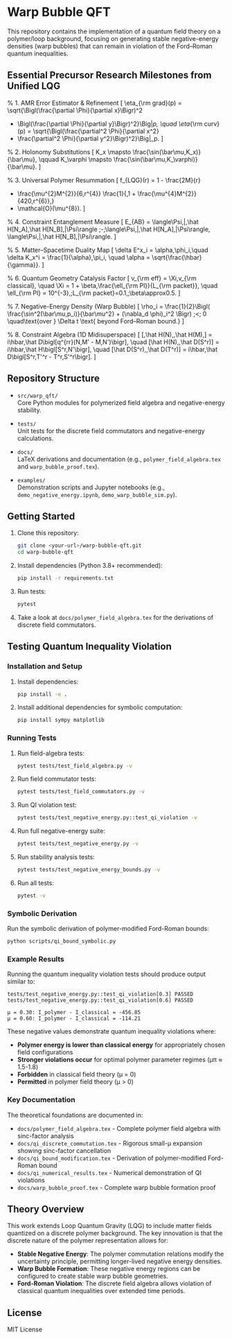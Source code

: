 # Warp Bubble QFT

This repository contains the implementation of a quantum field theory on a polymer/loop background, focusing on generating stable negative-energy densities (warp bubbles) that can remain in violation of the Ford–Roman quantum inequalities.

## Essential Precursor Research Milestones from Unified LQG
% 1. AMR Error Estimator & Refinement
\[
  \eta_{\rm grad}(p) 
  = \sqrt{\Bigl(\frac{\partial \Phi}{\partial x}\Bigr)^2 
  + \Bigl(\frac{\partial \Phi}{\partial y}\Bigr)^2}\Big|_p,
  \quad
  \eta_{\rm curv}(p) 
  = \sqrt{\Bigl(\frac{\partial^2 \Phi}{\partial x^2} 
  + \frac{\partial^2 \Phi}{\partial y^2}\Bigr)^2}\Big|_p.
\]

% 2. Holonomy Substitutions
\[
  K_x \mapsto \frac{\sin(\bar\mu\,K_x)}{\bar\mu},
  \qquad
  K_\varphi \mapsto \frac{\sin(\bar\mu\,K_\varphi)}{\bar\mu}.
\]

% 3. Universal Polymer Resummation
\[
  f_{LQG}(r) 
  = 1 - \frac{2M}{r} 
  + \frac{\mu^{2}M^{2}}{6\,r^{4}}
    \frac{1}{\,1 + \frac{\mu^{4}M^{2}}{420\,r^{6}}\,} 
  + \mathcal{O}(\mu^{8}).
\]

% 4. Constraint Entanglement Measure
\[
  E_{AB} 
  = \langle\Psi\,|\,\hat H[N_A]\,\hat H[N_B]\,|\Psi\rangle
    \;-\;\langle\Psi\,|\,\hat H[N_A]\,|\Psi\rangle\,
    \langle\Psi\,|\,\hat H[N_B]\,|\Psi\rangle.
\]

% 5. Matter–Spacetime Duality Map
\[
  \delta E^x_i = \alpha\,\phi_i,\quad 
  \delta K_x^i = \frac{1}{\alpha}\,\pi_i,
  \quad
  \alpha = \sqrt{\frac{\hbar}{\gamma}}.
\]

% 6. Quantum Geometry Catalysis Factor
\[
  v_{\rm eff} = \Xi\,v_{\rm classical}, 
  \quad
  \Xi = 1 + \beta\,\frac{\ell_{\rm Pl}}{L_{\rm packet}},
  \quad 
  \ell_{\rm Pl} = 10^{-3},\;L_{\rm packet}=0.1,\;\beta\approx0.5.
\]

% 7. Negative-Energy Density (Warp Bubble)
\[
  \rho_i = \frac{1}{2}\Bigl(
    \frac{\sin^2(\bar\mu\,p_i)}{\bar\mu^2} + (\nabla_d \phi)_i^2
  \Bigr) \;<\; 0
  \quad\text{over } \Delta t \text{ beyond Ford–Roman bound.}
\]

% 8. Constraint Algebra (1D Midisuperspace)
\[
  [\,\hat H(N),\,\hat H(M)\,] 
  = i\hbar\,\hat D\bigl[q^{rr}(N\,M' - M\,N')\bigr],
  \quad
  [\hat H(N),\,\hat D(S^r)] 
  = i\hbar\,\hat H\bigl[S^r\,N'\bigr],
  \quad
  [\hat D(S^r),\,\hat D(T^r)] 
  = i\hbar\,\hat D\bigl[S^r\,T'^r - T^r\,S'^r\bigr].
\]


## Repository Structure

- `src/warp_qft/`  
  Core Python modules for polymerized field algebra and negative-energy stability.

- `tests/`  
  Unit tests for the discrete field commutators and negative-energy calculations.

- `docs/`  
  LaTeX derivations and documentation (e.g., `polymer_field_algebra.tex` and `warp_bubble_proof.tex`).

- `examples/`  
  Demonstration scripts and Jupyter notebooks (e.g., `demo_negative_energy.ipynb`, `demo_warp_bubble_sim.py`).

## Getting Started

1. Clone this repository:
   ```bash
   git clone <your-url>/warp-bubble-qft.git
   cd warp-bubble-qft
   ```

2. Install dependencies (Python 3.8+ recommended):
   ```bash
   pip install -r requirements.txt
   ```

3. Run tests:
   ```bash
   pytest
   ```

4. Take a look at `docs/polymer_field_algebra.tex` for the derivations of discrete field commutators.

## Testing Quantum Inequality Violation

### Installation and Setup

1. Install dependencies:
   ```bash
   pip install -e .
   ```

2. Install additional dependencies for symbolic computation:
   ```bash
   pip install sympy matplotlib
   ```

### Running Tests

1. Run field-algebra tests:
   ```bash
   pytest tests/test_field_algebra.py -v
   ```

2. Run field commutator tests:
   ```bash
   pytest tests/test_field_commutators.py -v
   ```

3. Run QI violation test:
   ```bash
   pytest tests/test_negative_energy.py::test_qi_violation -v
   ```

4. Run full negative-energy suite:
   ```bash
   pytest tests/test_negative_energy.py -v
   ```

5. Run stability analysis tests:
   ```bash
   pytest tests/test_negative_energy_bounds.py -v
   ```

6. Run all tests:
   ```bash
   pytest -v
   ```

### Symbolic Derivation

Run the symbolic derivation of polymer-modified Ford-Roman bounds:
```bash
python scripts/qi_bound_symbolic.py
```

### Example Results

Running the quantum inequality violation tests should produce output similar to:

```text
tests/test_negative_energy.py::test_qi_violation[0.3] PASSED
tests/test_negative_energy.py::test_qi_violation[0.6] PASSED

μ = 0.30: I_polymer - I_classical = -456.85
μ = 0.60: I_polymer - I_classical = -114.21
```

These negative values demonstrate quantum inequality violations where:
- **Polymer energy is lower than classical energy** for appropriately chosen field configurations  
- **Stronger violations occur** for optimal polymer parameter regimes (μπ ≈ 1.5-1.8)
- **Forbidden** in classical field theory (μ = 0)  
- **Permitted** in polymer field theory (μ > 0)

### Key Documentation

The theoretical foundations are documented in:
- `docs/polymer_field_algebra.tex` - Complete polymer field algebra with sinc-factor analysis
- `docs/qi_discrete_commutation.tex` - Rigorous small-μ expansion showing sinc-factor cancellation
- `docs/qi_bound_modification.tex` - Derivation of polymer-modified Ford-Roman bound  
- `docs/qi_numerical_results.tex` - Numerical demonstration of QI violations
- `docs/warp_bubble_proof.tex` - Complete warp bubble formation proof

## Theory Overview

This work extends Loop Quantum Gravity (LQG) to include matter fields quantized on a discrete polymer background. The key innovation is that the discrete nature of the polymer representation allows for:

- **Stable Negative Energy**: The polymer commutation relations modify the uncertainty principle, permitting longer-lived negative energy densities.
- **Warp Bubble Formation**: These negative energy regions can be configured to create stable warp bubble geometries.
- **Ford-Roman Violation**: The discrete field algebra allows violation of classical quantum inequalities over extended time periods.

## License

MIT License
